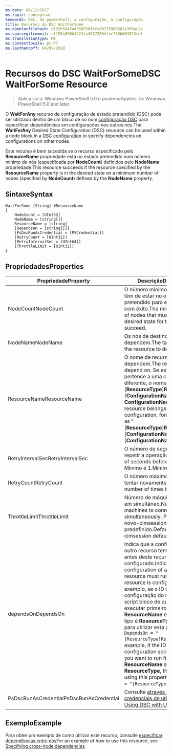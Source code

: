 ```yaml
---
ms.date: 06/12/2017
ms.topic: conceptual
keywords: DSC, do powershell, a configuração, a configuração
title: Recursos do DSC WaitForSome
ms.openlocfilehash: 8132b584fad350530f6fc80175980881a399ac2e
ms.sourcegitcommit: cf195b090b3223fa4917206dfec7f0b603873cdf
ms.translationtype: MT
ms.contentlocale: pt-PT
ms.lasthandoff: 04/09/2018
---
```

# <a name="dsc-waitforsome-resource"></a><span data-ttu-id="ff70d-103">Recursos do DSC WaitForSome</span><span class="sxs-lookup"><span data-stu-id="ff70d-103">DSC WaitForSome Resource</span></span>

> <span data-ttu-id="ff70d-104">Aplica-se a: Windows PowerShell 5.0 e posterior</span><span class="sxs-lookup"><span data-stu-id="ff70d-104">Applies To: Windows PowerShell 5.0 and later</span></span>

<span data-ttu-id="ff70d-105">O **WaitForAny** recurso de configuração de estado pretendido (DSC) pode ser utilizado dentro de um bloco de nó num [configuração DSC](configurations.md) para especificar dependências em configurações nos outros nós.</span><span class="sxs-lookup"><span data-stu-id="ff70d-105">The **WaitForAny** Desired State Configuration (DSC) resource can be used within a node block in a [DSC configuration](configurations.md) to specify dependencies on configurations on other nodes.</span></span>

<span data-ttu-id="ff70d-106">Este recurso é bem sucedida se o recurso especificado pelo **ResourceName** propriedade está no estado pretendido num número mínimo de nós (especificada por **NodeCount**) definidos pelo **NodeName**  propriedade.</span><span class="sxs-lookup"><span data-stu-id="ff70d-106">This resource succeeds if the resource specified by the **ResourceName** property is in the desired state on a minimum number of nodes (specified by **NodeCount**) defined by the **NodeName** property.</span></span>


## <a name="syntax"></a><span data-ttu-id="ff70d-107">Sintaxe</span><span class="sxs-lookup"><span data-stu-id="ff70d-107">Syntax</span></span>

```
WaitForSome [String] #ResourceName
{
    NodeCount = [UInt32]
    NodeName = [string[]]
    ResourceName = [string]
    [DependsOn = [string[]]]
    [PsDscRunAsCredential = [PSCredential]]
    [RetryCount = [UInt32]]
    [RetryIntervalSec = [UInt64]]
    [ThrottleLimit = [UInt32]]
}
```

## <a name="properties"></a><span data-ttu-id="ff70d-108">Propriedades</span><span class="sxs-lookup"><span data-stu-id="ff70d-108">Properties</span></span>

|  <span data-ttu-id="ff70d-109">Propriedade</span><span class="sxs-lookup"><span data-stu-id="ff70d-109">Property</span></span>  |  <span data-ttu-id="ff70d-110">Descrição</span><span class="sxs-lookup"><span data-stu-id="ff70d-110">Description</span></span>   |
|---|---|
| <span data-ttu-id="ff70d-111">NodeCount</span><span class="sxs-lookup"><span data-stu-id="ff70d-111">NodeCount</span></span>| <span data-ttu-id="ff70d-112">O número mínimo de nós que têm de estar no estado pretendido para este recurso com êxito.</span><span class="sxs-lookup"><span data-stu-id="ff70d-112">The minimum number of nodes that must be in the desired state for this resource to succeed.</span></span>|
| <span data-ttu-id="ff70d-113">NodeName</span><span class="sxs-lookup"><span data-stu-id="ff70d-113">NodeName</span></span>| <span data-ttu-id="ff70d-114">Os nós de destino do recurso dependem.</span><span class="sxs-lookup"><span data-stu-id="ff70d-114">The target nodes of the resource to depend on.</span></span>|
| <span data-ttu-id="ff70d-115">ResourceName</span><span class="sxs-lookup"><span data-stu-id="ff70d-115">ResourceName</span></span>| <span data-ttu-id="ff70d-116">O nome de recurso a dependem.</span><span class="sxs-lookup"><span data-stu-id="ff70d-116">The resource name to depend on.</span></span> <span data-ttu-id="ff70d-117">Se este recurso pertence a uma configuração diferente, o nome de formato "[__ResourceType__]__ResourceName__:: [__ConfigurationName__]: [ __ConfigurationName__] "</span><span class="sxs-lookup"><span data-stu-id="ff70d-117">If this resource belongs to a different configuration, format the name as "[__ResourceType__]__ResourceName__::[__ConfigurationName__]::[__ConfigurationName__]"</span></span>|
| <span data-ttu-id="ff70d-118">RetryIntervalSec</span><span class="sxs-lookup"><span data-stu-id="ff70d-118">RetryIntervalSec</span></span>| <span data-ttu-id="ff70d-119">O número de segundos antes de repetir a operação.</span><span class="sxs-lookup"><span data-stu-id="ff70d-119">The number of seconds before retrying.</span></span> <span data-ttu-id="ff70d-120">Mínimo é 1.</span><span class="sxs-lookup"><span data-stu-id="ff70d-120">Minimum is 1.</span></span>|
| <span data-ttu-id="ff70d-121">RetryCount</span><span class="sxs-lookup"><span data-stu-id="ff70d-121">RetryCount</span></span>| <span data-ttu-id="ff70d-122">O número máximo de vezes para tentar novamente.</span><span class="sxs-lookup"><span data-stu-id="ff70d-122">The maximum number of times to retry.</span></span>|
| <span data-ttu-id="ff70d-123">ThrottleLimit</span><span class="sxs-lookup"><span data-stu-id="ff70d-123">ThrottleLimit</span></span>| <span data-ttu-id="ff70d-124">Número de máquinas para ligar em simultâneo.</span><span class="sxs-lookup"><span data-stu-id="ff70d-124">Number of machines to connect simultaneously.</span></span> <span data-ttu-id="ff70d-125">Predefinição é novo-cimsession predefinido.</span><span class="sxs-lookup"><span data-stu-id="ff70d-125">Default is new-cimsession default.</span></span>|
| <span data-ttu-id="ff70d-126">dependsOn</span><span class="sxs-lookup"><span data-stu-id="ff70d-126">DependsOn</span></span> | <span data-ttu-id="ff70d-127">Indica que a configuração de outro recurso tem de executar antes deste recurso é configurado.</span><span class="sxs-lookup"><span data-stu-id="ff70d-127">Indicates that the configuration of another resource must run before this resource is configured.</span></span> <span data-ttu-id="ff70d-128">Por exemplo, se o ID da configuração do recurso de script bloco de que pretende executar primeiro é __ResourceName__ e o respetivo tipo é __ResourceType__, a sintaxe para utilizar esta propriedade é `DependsOn = "[ResourceType]ResourceName"`.</span><span class="sxs-lookup"><span data-stu-id="ff70d-128">For example, if the ID of the resource configuration script block that you want to run first is __ResourceName__ and its type is __ResourceType__, the syntax for using this property is `DependsOn = "[ResourceType]ResourceName"`.</span></span>|
| <span data-ttu-id="ff70d-129">PsDscRunAsCredential</span><span class="sxs-lookup"><span data-stu-id="ff70d-129">PsDscRunAsCredential</span></span> | <span data-ttu-id="ff70d-130">Consulte [através de DSC com credenciais de utilizador](https://docs.microsoft.com/powershell/dsc/runasuser)</span><span class="sxs-lookup"><span data-stu-id="ff70d-130">See [Using DSC with User Credentials](https://docs.microsoft.com/powershell/dsc/runasuser)</span></span> |


## <a name="example"></a><span data-ttu-id="ff70d-131">Exemplo</span><span class="sxs-lookup"><span data-stu-id="ff70d-131">Example</span></span>

<span data-ttu-id="ff70d-132">Para obter um exemplo de como utilizar este recurso, consulte [especificar dependências entre nós](crossNodeDependencies.md)</span><span class="sxs-lookup"><span data-stu-id="ff70d-132">For an example of how to use this resource, see [Specifying cross-node dependencies](crossNodeDependencies.md)</span></span>